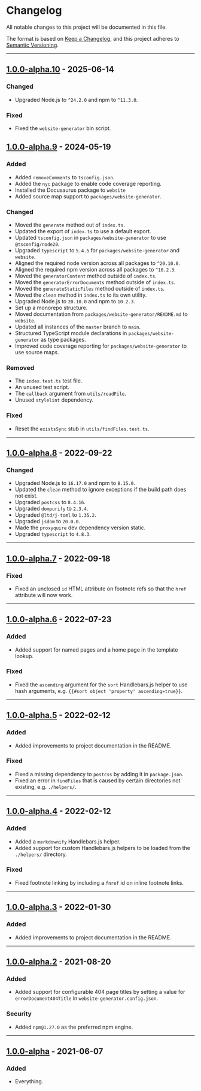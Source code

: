 # Changelog

All notable changes to this project will be documented in this file.

The format is based on [Keep a Changelog](https://keepachangelog.com/en/1.0.0/),
and this project adheres to [Semantic
Versioning](https://semver.org/spec/v2.0.0.html).

--------------------------------------------------------------------------------

## [1.0.0-alpha.10] - 2025-06-14

### Changed

- Upgraded Node.js to `^24.2.0` and npm to `^11.3.0`.

### Fixed

- Fixed the `website-generator` bin script.

## [1.0.0-alpha.9] - 2024-05-19

### Added

- Added `removeComments` to `tsconfig.json`.
- Added the `nyc` package to enable code coverage reporting.
- Installed the Docusaurus package to `website`
- Added source map support to `packages/website-generator`.

### Changed

- Moved the `generate` method out of `index.ts`.
- Updated the export of `index.ts` to use a default export.
- Updated `tsconfig.json` in `packages/website-generator` to use
  `@tsconfig/node20`.
- Upgraded `typescript` to `5.4.5` for `packages/website-generator` and `website`.
- Aligned the required node version across all packages to `^20.10.0`.
- Aligned the required npm version across all packages to `^10.2.3`.
- Moved the `generatorContent` method outside of `index.ts`.
- Moved the `generatorErrorDocuments` method outside of `index.ts`.
- Moved the `generateStaticFiles` method outside of `index.ts`.
- Moved the `clean` method in `index.ts` to its own utility.
- Upgraded Node.js to `20.10.0` and npm to `10.2.3`.
- Set up a monorepo structure.
- Moved documentation from `packages/website-generator/README.md` to `website`.
- Updated all instances of the `master` branch to `main`.
- Structured TypeScript module declarations in `packages/website-generator` as
  type packages.
- Improved code coverage reporting for `packages/website-generator` to use
  source maps.


### Removed

- The `index.test.ts` test file.
- An unused test script.
- The `callback` argument from `utils/readFile`.
- Unused `stylelint` dependency.

### Fixed

- Reset the `existsSync` stub in `utils/findFiles.test.ts`.

--------------------------------------------------------------------------------

## [1.0.0-alpha.8] - 2022-09-22

### Changed

- Upgraded Node.js to `16.17.0` and npm to `8.15.0`.
- Updated the `clean` method to ignore exceptions if the build path does not
  exist.
- Upgraded `postcss` to `8.4.16`.
- Upgraded `dompurify` to `2.3.4`.
- Upgraded `@ltd/j-toml` to `1.35.2`.
- Upgraded `jsdom` to `20.0.0`.
- Made the `proxyquire` dev dependency version static.
- Upgraded `typescript` to `4.8.3`.

--------------------------------------------------------------------------------

## [1.0.0-alpha.7] - 2022-09-18

### Fixed

- Fixed an unclosed `id` HTML attribute on footnote refs so that the `href`
  attribute will now work.


--------------------------------------------------------------------------------

## [1.0.0-alpha.6] - 2022-07-23

### Added

- Added support for named pages and a home page in the template lookup.

### Fixed

- Fixed the `ascending` argument for the `sort` Handlebars.js helper to use hash
  arguments, e.g. `{{#sort object 'property' ascending=true}}`.

--------------------------------------------------------------------------------

## [1.0.0-alpha.5] - 2022-02-12

### Added

- Added improvements to project documentation in the README.

### Fixed

- Fixed a missing dependency to `postcss` by adding it in `package.json`.
- Fixed an error in `findFiles` that is caused by certain directories not
  existing, e.g. `./helpers/`.

--------------------------------------------------------------------------------

## [1.0.0-alpha.4] - 2022-02-12

### Added

- Added a `markdownify` Handlebars.js helper.
- Added support for custom Handlebars.js helpers to be loaded from the
  `./helpers/` directory.

### Fixed

- Fixed footnote linking by including a `fnref` id on inline footnote links.

--------------------------------------------------------------------------------

## [1.0.0-alpha.3] - 2022-01-30

### Added

- Added improvements to project documentation in the README.

--------------------------------------------------------------------------------

## [1.0.0-alpha.2] - 2021-08-20

### Added

- Added support for configurable 404 page titles by setting a value for
  `errorDocument404Title` in `website-generator.config.json`.

### Security

- Added `npm@1.27.0` as the preferred npm engine.

--------------------------------------------------------------------------------

## [1.0.0-alpha] - 2021-06-07

### Added

- Everything.

[Unreleased]: https://github.com/dfranklinau/website-generator/compare/v1.0.0-alpha.10...HEAD
[1.0.0-alpha.10]: https://github.com/dfranklinau/website-generator/compare/v1.0.0-alpha.9...v1.0.0-alpha.10
[1.0.0-alpha.9]: https://github.com/dfranklinau/website-generator/compare/v1.0.0-alpha.8...v1.0.0-alpha.9
[1.0.0-alpha.8]: https://github.com/dfranklinau/website-generator/compare/v1.0.0-alpha.7...v1.0.0-alpha.8
[1.0.0-alpha.7]: https://github.com/dfranklinau/website-generator/compare/v1.0.0-alpha.6...v1.0.0-alpha.7
[1.0.0-alpha.6]: https://github.com/dfranklinau/website-generator/compare/v1.0.0-alpha.5...v1.0.0-alpha.6
[1.0.0-alpha.5]: https://github.com/dfranklinau/website-generator/compare/v1.0.0-alpha.4...v1.0.0-alpha.5
[1.0.0-alpha.4]: https://github.com/dfranklinau/website-generator/compare/v1.0.0-alpha.3...v1.0.0-alpha.4
[1.0.0-alpha.3]: https://github.com/dfranklinau/website-generator/compare/v1.0.0-alpha.2...v1.0.0-alpha.3
[1.0.0-alpha.2]: https://github.com/dfranklinau/website-generator/compare/v1.0.0-alpha...v1.0.0-alpha.2
[1.0.0-alpha]: https://github.com/dfranklinau/website-generator/releases/tag/v1.0.0-alpha
